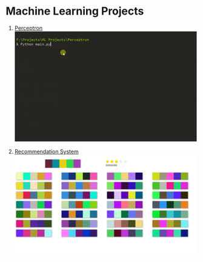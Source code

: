 # Machine Learning Projects

1. [Perceptron](/Perceptron)
![Result](/Perceptron/Result.gif)

2. [Recommendation System](/RecommendationSystem)
![Result1](/RecommendationSystem/Result.png)